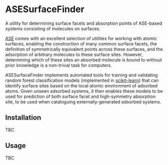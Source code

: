 # ASESurfaceFinder

A utility for determining surface facets and absorption points of ASE-based systems consisting of molecules on surfaces.

[ASE](https://wiki.fysik.dtu.dk/ase/) comes with an excellent selection of utilities for working with atomic surfaces, enabling the construction of many common surface facets, the definition of symmetrically equivalent points across these surfaces, and the adsorption of arbitrary molecules to these surface sites. However, determining which of these sites an absorbed molecule is bound to without prior knowledge is a non-trivial task for computers.

ASESurfaceFinder implements automated tools for training and validating random forest classification models (implemented in [scikit-learn](https://scikit-learn.org/stable/index.html)) that can identify surface sites based on the local atomic environment of adsorbed atoms. Given unseen adsorbed systems, it then enables these models to be used for prediction of both surface facet and high-symmetry absorption site, to be used when cataloguing externally-generated adsorbed systems.

## Installation

TBC

## Usage

TBC

